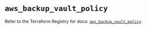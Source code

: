 # `aws_backup_vault_policy`

Refer to the Terraform Registry for docs: [`aws_backup_vault_policy`](https://registry.terraform.io/providers/hashicorp/aws/5.38.0/docs/resources/backup_vault_policy).

